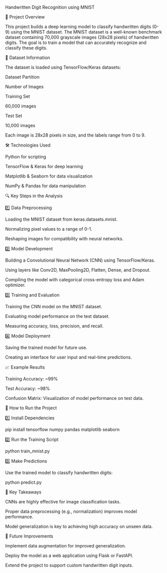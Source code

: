 Handwritten Digit Recognition using MNIST

📌 Project Overview

This project builds a deep learning model to classify handwritten digits (0-9) using the MNIST dataset. The MNIST dataset is a well-known benchmark dataset containing 70,000 grayscale images (28x28 pixels) of handwritten digits. The goal is to train a model that can accurately recognize and classify these digits.

📂 Dataset Information

The dataset is loaded using TensorFlow/Keras datasets:

Dataset Partition

Number of Images

Training Set

60,000 images

Test Set

10,000 images

Each image is 28x28 pixels in size, and the labels range from 0 to 9.

🛠️ Technologies Used

Python for scripting

TensorFlow & Keras for deep learning

Matplotlib & Seaborn for data visualization

NumPy & Pandas for data manipulation

🔍 Key Steps in the Analysis

1️⃣ Data Preprocessing

Loading the MNIST dataset from keras.datasets.mnist.

Normalizing pixel values to a range of 0-1.

Reshaping images for compatibility with neural networks.

2️⃣ Model Development

Building a Convolutional Neural Network (CNN) using TensorFlow/Keras.

Using layers like Conv2D, MaxPooling2D, Flatten, Dense, and Dropout.

Compiling the model with categorical cross-entropy loss and Adam optimizer.

3️⃣ Training and Evaluation

Training the CNN model on the MNIST dataset.

Evaluating model performance on the test dataset.

Measuring accuracy, loss, precision, and recall.

4️⃣ Model Deployment

Saving the trained model for future use.

Creating an interface for user input and real-time predictions.

📈 Example Results

Training Accuracy: ~99%

Test Accuracy: ~98%

Confusion Matrix: Visualization of model performance on test data.

🚀 How to Run the Project

1️⃣ Install Dependencies

pip install tensorflow numpy pandas matplotlib seaborn

2️⃣ Run the Training Script

python train_mnist.py

3️⃣ Make Predictions

Use the trained model to classify handwritten digits:

python predict.py

📌 Key Takeaways

CNNs are highly effective for image classification tasks.

Proper data preprocessing (e.g., normalization) improves model performance.

Model generalization is key to achieving high accuracy on unseen data.

🔗 Future Improvements

Implement data augmentation for improved generalization.

Deploy the model as a web application using Flask or FastAPI.

Extend the project to support custom handwritten digit inputs.
